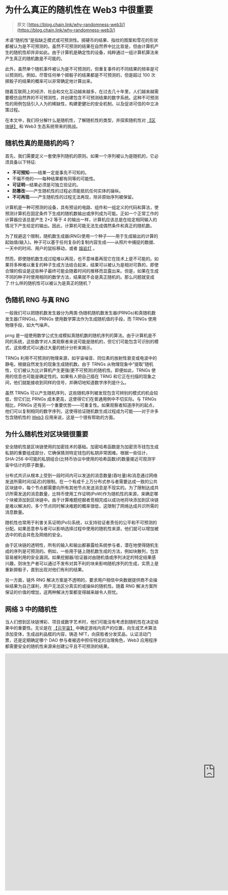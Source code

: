 # 为什么真正的随机性在 Web3 中很重要

> 原文:[https://blog.chain.link/why-randomness-web3/](https://blog.chain.link/why-randomness-web3/)

术语“随机性”是指缺乏模式或可预测性。掷硬币的结果、指纹的图案和雪花的形状都被认为是不可预测的。虽然不可预测的结果在自然界中比比皆是，但由计算机产生的随机性却并非如此。由于计算机是确定性的设备，纯粹通过一组计算机算法来产生真正的随机数是不可能的。

此外，虽然单个随机事件被认为是不可预测的，但重复事件的不同结果的频率是可以预测的。例如，尽管任何单个掷骰子的结果都是不可预测的，但是超过 100 次掷骰子的结果的概率可以非常确定地计算出来。

随着互联网上的经济、社会和文化互动越来越多，在过去几十年里，人们越来越需要模仿自然界的不可预测性，并创建包含不可预测结果的数字系统。这种不可预测性的用例包括引入人为的稀缺性，构建更健壮的安全机制，以及促进可信的中立决策过程。

在本文中，我们将分解什么是随机性，了解随机性的类型，并探索随机性对 [【区块链】](https://blog.chain.link/what-is-blockchain/) 和 Web3 生态系统带来的挑战。

## 随机性真的是随机的吗？

首先，我们需要定义一套使序列随机的原则。如果一个序列被认为是随机的，它必须具备以下特征:

*   **不可预知**——结果一定是事先不可知的。
*   不偏不倚的——每种结果都有同等的可能性。
*   **可证明**—结果必须是可独立验证的。
*   **防篡改**——产生随机性的过程必须能抵抗任何实体的操纵。
*   **不可再现**——产生随机性的过程无法再现，除非原始序列被保留。

计算机是一种可预测的设备，具有预设的电路、组件和一组定义的代码和算法，使预测计算机在固定条件下生成的随机数输出或序列成为可能。正如一个正常工作的计算器应该总是产生 2+2 等于 4 的输出一样，计算机应该总是在给定相同输入的情况下产生给定的输出。因此，计算机可能无法生成偶然条件和真正的随机数。

为了规避这个限制，随机数生成器(RNG)使用一个种子——用于生成输出的计算的起始值(输入)。种子可以基于任何复杂的复制内容生成——从照片中捕捉的数据、一天中的时间、用户的鼠标移动，或者 [熔岩灯](https://en.wikipedia.org/wiki/Lavarand) 。

然而，即使随机数生成过程难以再现，也不意味着再现它在技术上是不可能的。如果将多种难以重复的种子生成方法结合起来，结果可以被认为是相对可靠的，即使合理的假设是这些种子最终可能会随着时间的推移而显露出来。但是，如果在生成不同的种子时使用相同的数学方法，结果就不会是真正随机的。那么问题就变成了:什么样的随机性可以被认为是真正的随机？

## 伪随机 RNG 与真 RNG

一般我们可以把随机数发生器分为两类:伪随机随机数发生器(PRNGs)和真随机数发生器(TRNGs)。PRNGs 使用数学算法作为生成随机值的手段，而 TRNGs 使用物理手段，如大气噪声。

prng 是一组使用数学公式生成模拟真随机数的随机序列的算法。由于计算机是不同的系统，这些数字对人类观察者来说可能是随机的，但它们可能包含可识别的模式，这些模式可以通过大量的统计分析来揭示。

TRNGs 利用不可预测的物理来源，如宇宙噪音、同位素的放射性衰变或电波中的静电，根据自然发生的现象生成随机数。由于 TRNGs 从物理现象中“提取”随机性，它们被认为比计算机产生更强(更不可预测)的随机性。即便如此，TRNGs 使用的信息也可能是确定性的。如果有人把自己插在 TRNG 和它正在扫描的现象之间，他们就能接收到同样的信号，并确切地知道数字序列是什么。

虽然 TRNGs 可以产生随机序列，这些随机序列被发现包含可辨别的模式的机会较低，但它们比 PRNGs 成本更高，这使得它们在普通用例中不切实际。与 TRNGs 相比，PRNGs 还有另一个重要优势——可重复性。如果观察者知道序列的起点，他们可以复制相同的数字序列，这使得验证随机数生成过程成为可能——对于许多包含随机性的 [Web3](https://chain.link/education/web3) 应用来说，这是一个很有帮助的方面。

## 为什么随机性对区块链很重要

安全随机性是区块链使用的加密技术的基础。加密哈希函数是为加密货币钱包生成私钥的重要组成部分，它确保猜测特定钱包的私钥非常困难。根据一些估计，SHA-256 中可能的私钥组合(比特币协议中使用的哈希函数)的数量接近可观测宇宙中估计的原子数量。

分布式共识从根本上受到一段时间内可以发送的消息数量(吞吐量)和消息通过网络发送所需时间(延迟)的限制。在一个有成千上万分布式参与者需要达成一致的公共区块链中，每个节点都需要向所有其他节点发送消息是不现实的。为了限制达成共识所需发送的消息数量，比特币使用工作证明(PoW)作为随机性的来源，来确定哪个块被添加到区块链中。由于计算难题挖掘者竞相完成以成功地将块添加到区块链是难以解决的，多个节点同时解决难题的概率很低，这限制了网络达成共识所需的消息数量。

随机性也常用于利害关系证明(PoS)系统，以支持验证者责任的公平和不可预测的分配。如果恶意参与者可以影响选择过程中使用的随机性来源，他们就可以增加被选中的机会并危及网络的安全。

由于区块链的透明性，所有的输入和输出都暴露给系统参与者，潜在地使得随机生成的序列是可预测的。例如，一些用于链上随机数生成的方法，例如块散列，包含容易被利用的安全漏洞。如果挖掘器/验证器对由随机值或序列决定的特定结果感兴趣，则块生产者可以通过不发布对其不利的块来影响随机序列的生成，实质上是重新掷骰子，直到出现对他们有利的结果。

另一方面，链外 RNG 解决方案是不透明的，要求用户相信中央数据提供商不会操纵结果为自己谋利，用户无法区分真实的或操纵的随机性。随着 RNG 解决方案所保证的价值的增加，这两种解决方案都变得越来越令人担忧。

## 网络 3 中的随机性

当人们想到区块链博彩、[](https://chain.link/education/nfts)项目或数字艺术时，他们可能没有考虑到随机性在决定结果中的重要性。无论是在 [【元宇宙】](https://chain.link/education/metaverse) 中确定游戏内资产的位置，向生成艺术算法添加变体，生成战利品框的内容，铸造 NFT，向获胜者分发奖品，认证活动门票，还是定期确定哪个 DAO 参与者被选中担任特定的治理角色，Web3 应用程序都需要安全的随机性来源来创建公平且不可预测的结果。

<iframe title="How Verifiable Randomness Enhances Blockchain Gaming and NFTs" width="1380" height="776" src="https://www.youtube.com/embed/DvBVlOLpPNg?feature=oembed" frameborder="0" allow="accelerometer; autoplay; clipboard-write; encrypted-media; gyroscope; picture-in-picture" allowfullscreen=""></div> <p> </p> <p>由于这些系统可以积累大量的现实价值，次优随机性解决方案的可利用结果可能会导致信息不对称和参与者子集的不公平优势。这些情景往往会造成负反馈循环，导致互动中的权力失衡，并导致旨在促进经济活动和社会协调的经济和博弈论机制的彻底失败。</p> <p>访问一个防篡改、不可预测、可被所有参与者审计的随机来源并不是一件容易的事。然而，Web3 行业对公平和透明的渴望使得许多应用程序和协议与 Web2 相比脱颖而出。以可验证的安全方式访问公平、公正的随机来源的能力在区块链游戏、NFTs、<a href="https://blog.chain.link/how-chainlink-powers-decentralized-governance/"><span style="font-weight: 400;"/></a><span style="font-weight: 400;">、Web3 社交媒体、筹款和慈善、社交代币等领域开辟了大量新的使用案例。</span></p> <h2><span style="font-weight: 400;">链型 VRF </span></h2> <p><a href="https://chain.link/chainlink-vrf"> <span style="font-weight: 400;"> Chainlink 可验证随机函数(VRF) </span> </a> <span style="font-weight: 400;">是行业标准的 RNG 解决方案，</span> <span style="font-weight: 400;">支持智能合约和链外系统访问可验证随机性的来源</span> <span style="font-weight: 400;">使用链外计算和密码术</span> <span style="font-weight: 400;">。VRF 将发出请求时仍然未知的块数据与 oracle 节点预先提交的私钥相结合，以生成随机数和加密证明。消费应用程序只有在具有有效的密码证明的情况下才会接受随机数输入，并且密码证明只有在 VRF 过程是防篡改的情况下才能生成。</span></p> <figure id="attachment_3923" aria-describedby="caption-attachment-3923" style="width: 2529px" class="wp-caption alignleft"><img decoding="async" loading="lazy" class="wp-image-3923 size-full" src="../Images/0bab78b879b526bd84d26048ba0b4a59.png" alt="Diagram showing how Chainlink VRF creates a tamper-proof source of randomness" width="2529" height="1062" srcset="https://blog.chain.link/wp-content/uploads/2022/06/VRF-Infographics_How-it-Works.png 2529w, https://blog.chain.link/wp-content/uploads/2022/06/VRF-Infographics_How-it-Works-300x126.png 300w, https://blog.chain.link/wp-content/uploads/2022/06/VRF-Infographics_How-it-Works-1024x430.png 1024w, https://blog.chain.link/wp-content/uploads/2022/06/VRF-Infographics_How-it-Works-768x323.png 768w, https://blog.chain.link/wp-content/uploads/2022/06/VRF-Infographics_How-it-Works-1536x645.png 1536w, https://blog.chain.link/wp-content/uploads/2022/06/VRF-Infographics_How-it-Works-2048x860.png 2048w, https://blog.chain.link/wp-content/uploads/2022/06/VRF-Infographics_How-it-Works-24x10.png 24w, https://blog.chain.link/wp-content/uploads/2022/06/VRF-Infographics_How-it-Works-36x15.png 36w, https://blog.chain.link/wp-content/uploads/2022/06/VRF-Infographics_How-it-Works-48x20.png 48w" sizes="(max-width: 2529px) 100vw, 2529px" data-original-src="https://blog.chain.link/wp-content/uploads/2022/06/VRF-Infographics_How-it-Works.png"/><figcaption id="caption-attachment-3923" class="wp-caption-text">Chainlink VRF uses off-chain computation and cryptography to create a tamper-proof source of randomness.</figcaption></figure> <p><span style="font-weight: 400;">自推出以来，Chainlink VRF 公司已经满足了超过</span><span style="font-weight: 400;"/><span style="font-weight: 400;">650 万个公平公正的随机数请求，目前为超过 3 个</span> <span style="font-weight: 400;">、400 个</span> <span style="font-weight: 400;">唯一的</span> <a href="https://chain.link/education/smart-contracts"> <span style="font-weight: 400;">智能合约</span> </a> <span style="font-weight: 400;">提供可验证的随机性，涵盖多个区块链网络，包括 Avalanche、BNB Chain、以太坊和 Polygon。</span></p> <p><span style="font-weight: 400;">VRF 链家提供了许多使其成为行业标准的关键功能，例如:</span></p> <ul> <li style="font-weight: 400;" aria-level="1"><b>不可预测</b><span style="font-weight: 400;">—没有人能够预测 VRF 链节产生的随机性，因为块数据在随机性请求时是未知的。</span></li> <li style="font-weight: 400;" aria-level="1"><b>公平/不偏不倚</b><span style="font-weight: 400;">—生成的随机数基于均匀分布，这意味着该范围内的所有数字都有平等的机会被选中。</span></li> <li style="font-weight: 400;" aria-level="1"><b>可验证</b><span style="font-weight: 400;">—用户可以通过加密证明的链上验证，根据来自 VRF 链家的随机输入来验证应用程序的完整性。</span></li> <li style="font-weight: 400;" aria-level="1"><b>防篡改</b><span style="font-weight: 400;">——没有人——无论是甲骨文、外部实体还是开发团队——能够篡改随机数生成过程。如果 VRF 过程被篡改，节点就无法产生有效的加密证明，智能契约也不会接受随机数输入。</span></li> <li style="font-weight: 400;" aria-level="1"><b>透明</b><span style="font-weight: 400;">——由于代码是开源的，用户可以验证随机采购的过程。</span></li> </ul> <p><span style="font-weight: 400;">借助这些无与伦比的功能、众多内置的安全技术，以及基于用户反馈的</span><a href="https://blog.chain.link/vrf-v2-mainnet-launch/"><span style="font-weight: 400;"/></a><span style="font-weight: 400;">持续增强，由 Chainlink VRF 提供支持的应用程序可以通过防篡改 RNG 产生可证明公平、不可预测的结果，并解锁有意义且令人兴奋的功能和体验。</span></p> <p><span style="font-weight: 400;">如果你是一名开发人员，想要快速将你的应用程序连接到</span> <a href="https://chain.link/solutions/chainlink-vrf"> <span style="font-weight: 400;">【链接 VRF </span> </a> <span style="font-weight: 400;">，请访问</span> <a href="https://docs.chain.link/docs/chainlink-vrf/"> <span style="font-weight: 400;">开发人员文档</span> </a> <span style="font-weight: 400;">，并加入</span> <a href="https://discordapp.com/invite/aSK4zew"> <span style="font-weight: 400;">不和谐</span> </a> <span style="font-weight: 400;">中的技术讨论。如果您想安排一次电话会议来更深入地讨论整合事宜，请点击</span> <a href="https://chainlinkcommunity.typeform.com/to/OYQO67EF?page=announcement"> <span style="font-weight: 400;">这里的</span> </a> <span style="font-weight: 400;">。</span></p> <h2><span style="font-weight: 400;">关于这个话题的更多信息</span></h2> <ul> <li style="font-weight: 400;" aria-level="1"><a href="https://blog.chain.link/blockchain-rng-use-cases-enabled-by-chainlink-vrf/"> <span style="font-weight: 400;"> 35+区块链 RNG 用例由 Chainlink VRF </span> </a></li> <li style="font-weight: 400;" aria-level="1"><a href="https://blog.chain.link/random-number-generation-solidity/"> <span style="font-weight: 400;">【随机数生成(RNG)】中</span> </a></li> <li style="font-weight: 400;" aria-level="1"><a href="https://blog.chain.link/random-numbers-nft-erc721/"> <span style="font-weight: 400;">如何在一个 NFT 中得到随机数(ERC721) </span> </a></li> <li style="font-weight: 400;" aria-level="1"><a href="https://blog.chain.link/how-to-get-a-random-number-on-polygon/"> <span style="font-weight: 400;">如何在多边形上得到一个随机数</span> </a></li> </ul> <div class="widget_tag_cloud tag-list"/> </body> </html></iframe>